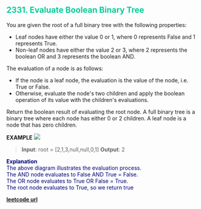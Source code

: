 <h2 style="color:#0C9;">2331. Evaluate Boolean Binary Tree</h2>

You are given the root of a full binary tree with the following properties:
* Leaf nodes have either the value 0 or 1, where 0 represents False and 1 represents True.
* Non-leaf nodes have either the value 2 or 3, where 2 represents the boolean OR and 3 represents the boolean AND.

The evaluation of a node is as follows: 
* If the node is a leaf node, the evaluation is the value of the node, i.e. True or False.
* Otherwise, evaluate the node's two children and apply the boolean operation of its value with the children's evaluations.

Return the boolean result of evaluating the root node.
A full binary tree is a binary tree where each node has either 0 or 2 children.
A leaf node is a node that has zero children.

**EXAMPLE**
<img src="https://assets.leetcode.com/uploads/2022/05/16/example1drawio1.png"></img>
>**Input**: root = [2,1,3,null,null,0,1]
>**Output**: 2

<p style="color:#007;">
<b>Explanation</b><br>
The above diagram illustrates the evaluation process.<br>
The AND node evaluates to False AND True = False.<br>
The OR node evaluates to True OR False = True.<br>
The root node evaluates to True, so we return true
</p>

**[leetcode url](https://leetcode.com/problems/evaluate-boolean-binary-tree/description/)**
